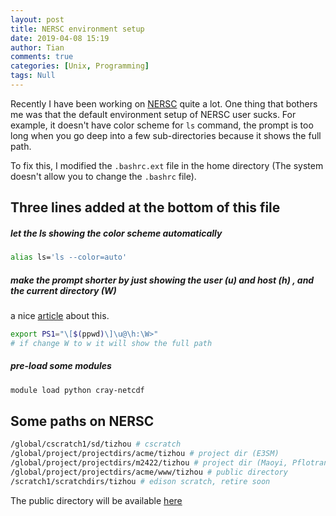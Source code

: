 ```yaml
---
layout: post
title: NERSC environment setup
date: 2019-04-08 15:19
author: Tian
comments: true
categories: [Unix, Programming]
tags: Null
---
```

Recently I have been working on [NERSC](https://www.nersc.gov/) quite a lot. One thing that bothers me was that the default environment setup of NERSC user sucks. For example, it doesn't have color scheme for `ls` command, the prompt is too long when you go deep into a few sub-directories because it shows the full path.

To fix this, I modified the `.bashrc.ext` file in the home directory (The system doesn't allow you to change the `.bashrc` file).

## Three lines added at the bottom of this file

##### let the ls showing the color scheme automatically
```bash
alias ls='ls --color=auto'
```
##### make the prompt shorter by just showing the user (u) and host (h) , and the current directory (W)
a nice [article](https://www.cyberciti.biz/faq/bash-shell-change-the-color-of-my-shell-prompt-under-linux-or-unix/) about this.
```bash
export PS1="\[$(ppwd)\]\u@\h:\W>"
# if change W to w it will show the full path
```
##### pre-load some modules
```bash
module load python cray-netcdf
```
## Some paths on NERSC
```bash
/global/cscratch1/sd/tizhou # cscratch
/global/project/projectdirs/acme/tizhou # project dir (E3SM)
/global/project/projectdirs/m2422/tizhou # project dir (Maoyi, Pflotran)
/global/project/projectdirs/acme/www/tizhou # public directory
/scratch1/scratchdirs/tizhou # edison scratch, retire soon
```
The public directory will be available [here](https://portal.nersc.gov/project/acme/tizhou/)